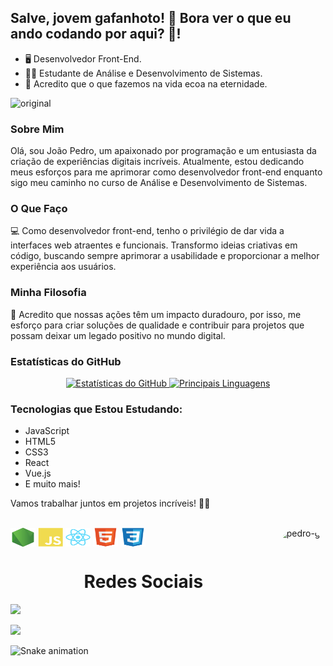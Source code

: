 ## Salve, jovem gafanhoto! 🦗 Bora ver o que eu ando codando por aqui? 👀! 

- 🖥️ Desenvolvedor Front-End.
- 🧑‍💻 Estudante de Análise e Desenvolvimento de Sistemas.
- 🚀 Acredito que o que fazemos na vida ecoa na eternidade.

![original](https://user-images.githubusercontent.com/84733192/181079494-dd9f2c04-d580-4afd-b14e-bc311629a928.gif)

### Sobre Mim

Olá, sou João Pedro, um apaixonado por programação e um entusiasta da criação de experiências digitais incríveis. Atualmente, estou dedicando meus esforços para me aprimorar como desenvolvedor front-end enquanto sigo meu caminho no curso de Análise e Desenvolvimento de Sistemas.

### O Que Faço

💻 Como desenvolvedor front-end, tenho o privilégio de dar vida a interfaces web atraentes e funcionais. Transformo ideias criativas em código, buscando sempre aprimorar a usabilidade e proporcionar a melhor experiência aos usuários.

### Minha Filosofia

🚀 Acredito que nossas ações têm um impacto duradouro, por isso, me esforço para criar soluções de qualidade e contribuir para projetos que possam deixar um legado positivo no mundo digital.

### Estatísticas do GitHub
<div align="center">
  <a href="https://beacons.ai/aesir0101">
    <img height="180em" src="https://github-readme-stats.vercel.app/api?username=aesir0101&show_icons=true&theme=tokyonight&include_all_commits=true&count_private=true" alt="Estatísticas do GitHub">
  </a>
  <a href="https://beacons.ai/aesir0101">
    <img height="180em" src="https://github-readme-stats.vercel.app/api/top-langs/?username=aesir0101&layout=compact&langs_count=16&theme=tokyonight" alt="Principais Linguagens">
  </a>
</div>


### Tecnologias que Estou Estudando:

- JavaScript
- HTML5
- CSS3
- React
- Vue.js
- E muito mais!

Vamos trabalhar juntos em projetos incríveis! 👨‍💻

  <div style="display: inline_block"><br> 
    <img align="center" height="30" width="40" alt="nodejs-icon" src="https://raw.githubusercontent.com/devicons/devicon/master/icons/nodejs/nodejs-original.svg">
    <img align="center" height="30" width="40" alt="js-icon"  src="https://raw.githubusercontent.com/devicons/devicon/master/icons/javascript/javascript-plain.svg">
    <img align="center" height="30" width="40" alt="react-icon" src="https://raw.githubusercontent.com/devicons/devicon/master/icons/react/react-original.svg">
    <img align="center" height="30" width="40" alt="html-icon" src="https://raw.githubusercontent.com/devicons/devicon/master/icons/html5/html5-original.svg">
    <img align="center" height="30" width="40" alt="css-icon" src="https://raw.githubusercontent.com/devicons/devicon/master/icons/css3/css3-original.svg">
    <img align="right" alt="pedro-gif" height="150" style="border-radius:50px;" src="https://i.giphy.com/media/yYSSBtDgbbRzq/giphy.webp">

  
###
  <h1 align="center">Redes Sociais</h1>

   <a href="https://www.instagram.com/aesir0101/" target="_blank"><img src="https://img.shields.io/badge/-Instagram-%23E4405F?style=for-the-badge&logo=instagram&logoColor=white" target="_blank"></a>

  <a href="https://www.linkedin.com/in/ximenesjpdq/" target="_blank"><img src="https://img.shields.io/badge/-LinkedIn-%230077B5?style=for-the-badge&logo=linkedin&logoColor=white" target="_blank"></a> 
    </a>  
  
 </div>


![Snake animation](https://github.com/LuigiGF/LuigiGF/blob/output/github-contribution-grid-snake.svg)


